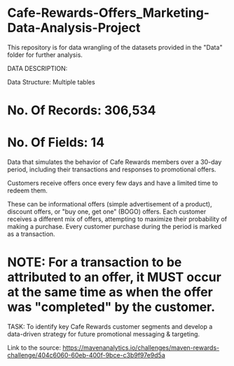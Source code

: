 # Cafe-Rewards-Offers_Marketing-Data-Analysis-Project

This repository is for data wrangling of the datasets provided in the "Data" folder for further analysis. 

DATA DESCRIPTION:

Data Structure: Multiple tables
# No. Of Records: 306,534
# No. Of Fields: 14

Data that simulates the behavior of Cafe Rewards members over a 30-day period, including their transactions and responses to promotional offers.

Customers receive offers once every few days and have a limited time to redeem them. 

These can be informational offers (simple advertisement of a product), discount offers, or "buy one, get one" (BOGO) offers. Each customer receives a different mix of offers, attempting to maximize their probability of making a purchase. Every customer purchase during the period is marked as a transaction. 

# NOTE: For a transaction to be attributed to an offer, it MUST occur at the same time as when the offer was "completed" by the customer.

TASK:
To identify key Cafe Rewards customer segments and develop a data-driven strategy for future promotional messaging & targeting.

Link to the source: https://mavenanalytics.io/challenges/maven-rewards-challenge/404c6060-60eb-400f-9bce-c3b9f97e9d5a

